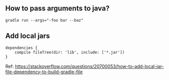 ## How to pass arguments to java?

```
gradle run --args="-foo bar --baz"
```

## Add local jars

```
dependencies {
    compile fileTree(dir: 'lib', include: ['*.jar'])
}
```

Ref: https://stackoverflow.com/questions/20700053/how-to-add-local-jar-file-dependency-to-build-gradle-file
